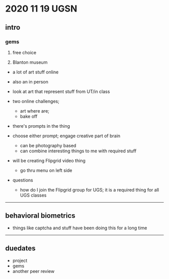# 2020 11 19 UGSN

## intro

### gems

1. free choice

2. Blanton museum

- a lot of art stuff online
- also an in person

- look at art that represent stuff from UT/in class

- two online challenges;
  - art where are;
  - bake off

- there's prompts in the thing

- choose either prompt; engage creative part of brain
  - can be photography based
  - can combine interesting things to me with required stuff

- will be creating Flipgrid video thing
  - go thru menu on left side

- questions
  - how do I join the Flipgrid group for UGS; it is a required thing for all UGS classes

---

## behavioral biometrics

- things like captcha and stuff have been doing this for a long time

---

## duedates

- project
- gems
- another peer review

<!--
Abbreviation Key
i = I
flipgrid = Flipgrid
-->
